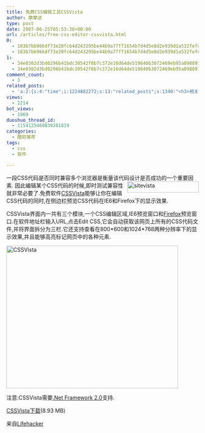 ```yaml
---
title: 免费CSS编辑工具CSSVista
author: 摩摩诘
type: post
date: 2007-06-25T05:53:38+00:00
url: /articles/free-css-editor-cssvista.html
0:
  - 183b7bb966df73e20fc64d243295be44b9a77ff1654b7d4d5e8d2e939d1a532fefd7e18ce3727a189a4b4b3a460b414e
  - 183b7bb966df73e20fc64d243295be44b9a77ff1654b7d4d5e8d2e939d1a532fefd7e18ce3727a189a4b4b3a460b414e
1:
  - 34e0302d3bd0296b41bdc30542f6b7c372e16d64de519840b3072469eb95a098891e9d04db0df645d6c2a8d6dcb14dbd
  - 34e0302d3bd0296b41bdc30542f6b7c372e16d64de519840b3072469eb95a098891e9d04db0df645d6c2a8d6dcb14dbd
comment_count:
  - 3
related_posts:
  - 'a:2:{s:4:"time";i:1224882272;s:13:"related_posts";s:1340:"<h3>相关日志</h3><ul class="related_post"><li><a href="http://www.digglife.cn/articles/convert-powerpoint-flash.html" title="免费将Powerpoint转换为Flash">免费将Powerpoint转换为Flash</a></li><li><a href="http://www.digglife.cn/articles/free-clipboard-manager-clipx.html" title="小巧的Windows剪切板管理器:ClipX">小巧的Windows剪切板管理器:ClipX</a></li><li><a href="http://www.digglife.cn/articles/registry-searcher-editor-regscanner.html" title="免费好用的Windows注册表搜索编辑工具RegScanner">免费好用的Windows注册表搜索编辑工具RegScanner</a></li><li><a href="http://www.digglife.cn/articles/freeware-burner.html" title="7款替代Nero的免费CD/DVD刻录软件下载">7款替代Nero的免费CD/DVD刻录软件下载</a></li><li><a href="http://www.digglife.cn/articles/faster-copy-windows.html" title="加快Windows下的文件复制速度:TeraCopy">加快Windows下的文件复制速度:TeraCopy</a></li><li><a href="http://www.digglife.cn/articles/ppc-freeware-download.html" title="PPC,Windows Mobile手机免费软件下载网站:PPC Freeware">PPC,Windows Mobile手机免费软件下载网站:PPC Freeware</a></li><li><a href="http://www.digglife.cn/articles/task-killer.html" title="Task Killer:快速结束Windows进程">Task Killer:快速结束Windows进程</a></li></ul>";}'
views:
  - 2214
bot_views:
  - 1969
duoshuo_thread_id:
  - 1154125469839261819
categories:
  - 酷软推荐
tags:
  - css
  - 软件

---
```

一段CSS代码是否同时兼容多个浏览器是衡量该代码设计是否成功的一个重要因素.<a href="https://www.digglife.net/wp-content/uploads/3/379/2007/06/sitevista.png" atomicselection="true"><img height="29" alt="sitevista" src="http://digglife.qiniudn.com/wp-content/uploads/3/379/2007/06/sitevista-thumb.png" width="187" align="right" /></a> 因此编辑某个CSS代码的时候,即时测试兼容性就非常必要了.免费软件<a href="http://sitevista.com/cssvista/" target="_blank">CSSVista</a>能够让你在编辑CSS代码的同时,在侧边栏预览CSS代码在IE6和Firefox下的显示效果.

CSSVista界面内一共有三个模块,一个CSS编辑区域,IE6预览窗口和<a href="https://www.digglife.net/articles/category/firefox/" target="_blank">Firefox</a>预览窗口.在软件地址栏输入URL,点击Edit CSS,它会自动获取该网页上所有的CSS代码文件,并将界面拆分为三栏.它还支持查看在800\*600和1024\*768两种分辨率下的显示效果,并且能够高亮标记网页中的各种元素.

<!--more-->

<a href="https://www.digglife.net/wp-content/uploads/3/379/2007/06/cssvista.png" atomicselection="true"><img height="373" alt="CSSVista" src="http://digglife.qiniudn.com/wp-content/uploads/3/379/2007/06/cssvista-thumb.png" width="450" /></a>

注意:CSSVista需要<a href="http://www.microsoft.com/downloads/details.aspx?FamilyID=0856EACB-4362-4B0D-8EDD-AAB15C5E04F5&displaylang=zh-cn" target="_blank">.Net Framework 2.0</a>支持.

<a href="http://sitevista.com/cssvista/cssvista.msi" target="_blank">CSSVista下载</a>(8.93 MB)

来自<a href="http://lifehacker.com" target="_blank">Lifehacker</a>